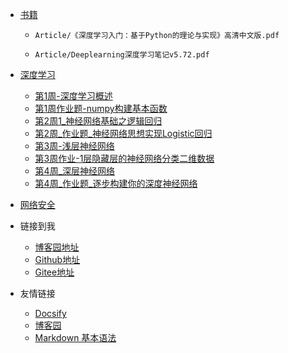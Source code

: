 <!-- _navbar.md -->
* [书籍](./Article/dl/README.md)
  - ```pdf
    Article/《深度学习入门：基于Python的理论与实现》高清中文版.pdf
    ```
  - ```pdf
    Article/Deeplearning深度学习笔记v5.72.pdf
    ```

* [深度学习](./Article/dl/README.md)
  - [第1周-深度学习概述](Article/dl/第1周-深度学习概述.md)
  - [第1周作业题-numpy构建基本函数](Article/dl/第1周作业题-numpy构建基本函数.md)
  - [第2周1_神经网络基础之逻辑回归](Article/dl/第2周1_神经网络基础之逻辑回归.md)
  - [第2周_作业题_神经网络思想实现Logistic回归](Article/dl/第2周_作业题_神经网络思想实现Logistic回归.md)
  - [第3周-浅层神经网络](Article/dl/第3周-浅层神经网络.md)
  - [第3周作业-1层隐藏层的神经网络分类二维数据](Article/dl/第3周作业-1层隐藏层的神经网络分类二维数据.md)
  - [第4周_深层神经网络](Article/dl/第4周_深层神经网络.md)
  - [第4周_作业题_逐步构建你的深度神经网络](Article/dl/第4周_作业题_逐步构建你的深度神经网络.md)


* [网络安全]()


* 链接到我
  * [博客园地址](https://www.cnblogs.com/xxb667/)
  * [Github地址](https://github.com/xxb667)
  * [Gitee地址](https://gitee.com/xxb667)


* 友情链接
  * [Docsify](https://docsify.js.org/#/)
  * [博客园](https://www.cnblogs.com/)
  * [Markdown 基本语法](https://markdown.com.cn/basic-syntax/)
